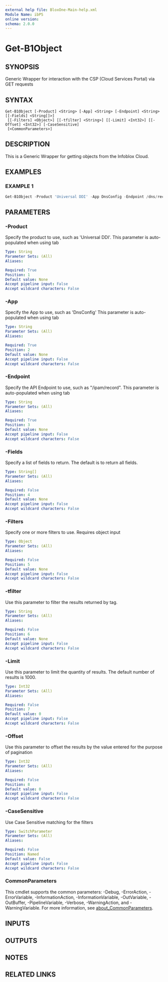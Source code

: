 ```yaml
---
external help file: BloxOne-Main-help.xml
Module Name: ibPS
online version:
schema: 2.0.0
---
```


# Get-B1Object

## SYNOPSIS
Generic Wrapper for interaction with the CSP (Cloud Services Portal) via GET requests

## SYNTAX

```
Get-B1Object [-Product] <String> [-App] <String> [-Endpoint] <String> [[-Fields] <String[]>]
 [[-Filters] <Object>] [[-tfilter] <String>] [[-Limit] <Int32>] [[-Offset] <Int32>] [-CaseSensitive]
 [<CommonParameters>]
```

## DESCRIPTION
This is a Generic Wrapper for getting objects from the Infoblox Cloud.

## EXAMPLES

### EXAMPLE 1
```powershell
Get-B1Object -Product 'Universal DDI' -App DnsConfig -Endpoint /dns/record -Filters @('name_in_zone~"webserver" or absolute_zone_name=="mydomain.corp." and type=="caa"') -tfilter '("Site"=="New York")' -Limit 100
```

## PARAMETERS

### -Product
Specify the product to use, such as 'Universal DDI'.
This parameter is auto-populated when using tab

```yaml
Type: String
Parameter Sets: (All)
Aliases:

Required: True
Position: 1
Default value: None
Accept pipeline input: False
Accept wildcard characters: False
```

### -App
Specify the App to use, such as 'DnsConfig'
This parameter is auto-populated when using tab

```yaml
Type: String
Parameter Sets: (All)
Aliases:

Required: True
Position: 2
Default value: None
Accept pipeline input: False
Accept wildcard characters: False
```

### -Endpoint
Specify the API Endpoint to use, such as "/ipam/record".
This parameter is auto-populated when using tab

```yaml
Type: String
Parameter Sets: (All)
Aliases:

Required: True
Position: 3
Default value: None
Accept pipeline input: False
Accept wildcard characters: False
```

### -Fields
Specify a list of fields to return.
The default is to return all fields.

```yaml
Type: String[]
Parameter Sets: (All)
Aliases:

Required: False
Position: 4
Default value: None
Accept pipeline input: False
Accept wildcard characters: False
```

### -Filters
Specify one or more filters to use.
Requires object input

```yaml
Type: Object
Parameter Sets: (All)
Aliases:

Required: False
Position: 5
Default value: None
Accept pipeline input: False
Accept wildcard characters: False
```

### -tfilter
Use this parameter to filter the results returned by tag.

```yaml
Type: String
Parameter Sets: (All)
Aliases:

Required: False
Position: 6
Default value: None
Accept pipeline input: False
Accept wildcard characters: False
```

### -Limit
Use this parameter to limit the quantity of results.
The default number of results is 1000.

```yaml
Type: Int32
Parameter Sets: (All)
Aliases:

Required: False
Position: 7
Default value: 0
Accept pipeline input: False
Accept wildcard characters: False
```

### -Offset
Use this parameter to offset the results by the value entered for the purpose of pagination

```yaml
Type: Int32
Parameter Sets: (All)
Aliases:

Required: False
Position: 8
Default value: 0
Accept pipeline input: False
Accept wildcard characters: False
```

### -CaseSensitive
Use Case Sensitive matching for the filters

```yaml
Type: SwitchParameter
Parameter Sets: (All)
Aliases:

Required: False
Position: Named
Default value: False
Accept pipeline input: False
Accept wildcard characters: False
```

### CommonParameters
This cmdlet supports the common parameters: -Debug, -ErrorAction, -ErrorVariable, -InformationAction, -InformationVariable, -OutVariable, -OutBuffer, -PipelineVariable, -Verbose, -WarningAction, and -WarningVariable. For more information, see [about_CommonParameters](http://go.microsoft.com/fwlink/?LinkID=113216).

## INPUTS

## OUTPUTS

## NOTES

## RELATED LINKS
